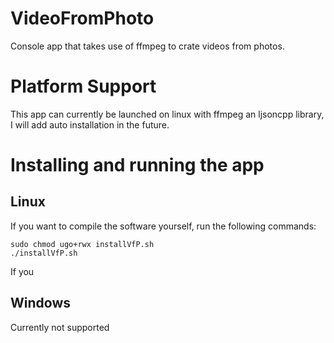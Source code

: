 # VideoFromPhoto
Console app that takes use of ffmpeg to crate videos from photos.
# Platform Support
This app can currently be launched on linux with ffmpeg an ljsoncpp library, I will add auto installation in the future.
# Installing and running the app
## Linux
If you want to compile the software yourself, run the following commands:
```
sudo chmod ugo+rwx installVfP.sh
./installVfP.sh
```
If you 
## Windows
Currently not supported
